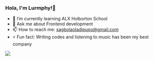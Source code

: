 ### Hola, I'm Lurmphy!👋


- 🌱 I’m currently learning ALX Holborton School
- 💬 Ask me about Frontend development
- 📫 How to reach me: sagbolaoladipupo@gmail.com
- ⚡ Fun fact: Writing codes and listening to music has been my best company

<img src="https://github-readme-stats.vercel.app/api?username=lurmphy&&show_icons=true&title_color=ffffff&icon_color=bb2acf&text_color=daf7dc&bg_color=f0f0f0)">


